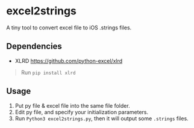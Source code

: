 # excel2strings

A tiny tool to convert excel file to iOS .strings files.


## Dependencies

- XLRD  <https://github.com/python-excel/xlrd>
> Run `pip install xlrd`

## Usage

1. Put py file & excel file into the same file folder.
2. Edit py file, and specify your initialization parameters.
3. Run `Python3 excel2strings.py`, then it will output some `.strings` files.
